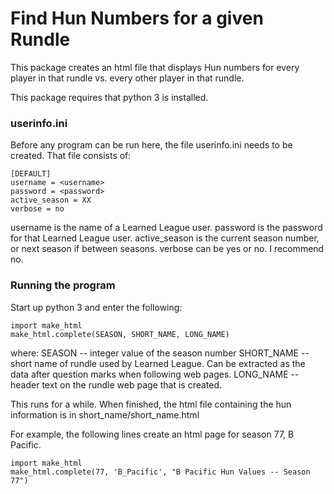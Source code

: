 # Find Hun Numbers for a given Rundle

This package creates an html file that displays Hun numbers for every player in that rundle vs. every other player in that rundle.

This package requires that python 3 is installed.

### userinfo.ini

Before any program can be run here, the file userinfo.ini needs to be created.  That file consists of:

```
[DEFAULT]
username = <username>
password = <password>
active_season = XX
verbose = no
```

username is the name of a Learned League user.
password is the password for that Learned League user.
active_season is the current season number, or next season if between seasons.
verbose can be yes or no.  I recommend no.

### Running the program

Start up python 3 and enter the following:

```
import make_html
make_html.complete(SEASON, SHORT_NAME, LONG_NAME)
```

where:
SEASON -- integer value of the season number
SHORT_NAME -- short name of rundle used by Learned League.  Can be extracted as the data after question marks when following web pages.
LONG_NAME -- header text on the rundle web page that is created.

This runs for a while.  When finished, the html file containing the hun information is in short_name/short_name.html

For example, the following lines create an html page for season 77, B Pacific.

```
import make_html
make_html.complete(77, 'B_Pacific', "B Pacific Hun Values -- Season 77")
```
